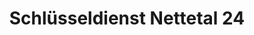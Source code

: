---
title: "Schlüsseldienst Nettetal 24"
url: /nettetal/schluesseldienst-nettetal-24/
shop: Schlüsseldienst
---
